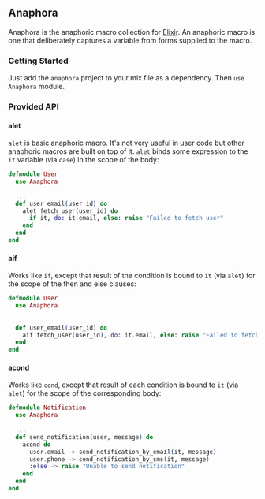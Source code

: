## Anaphora

Anaphora is the anaphoric macro collection for [Elixir](https://github.com/elixir-lang/elixir/). An anaphoric macro is one that deliberately captures a variable from forms supplied to the macro.

### Getting Started

Just add the `anaphora` project to your mix file as a dependency. Then `use Anaphora` module.

### Provided API

#### alet

`alet` is basic anaphoric macro. It's not very useful in user code but other anaphoric macros are built on top of it. `alet` binds some expression to the `it` variable (via `case`) in the scope of the body:

```elixir
defmodule User
  use Anaphora
  
  ...
  def user_email(user_id) do
    alet fetch_user(user_id) do
      if it, do: it.email, else: raise "Failed to fetch user"
    end
  end
end
```

#### aif

Works like `if`, except that result of the condition is bound to `it` (via `alet`) for the scope of the then and else clauses:

```elixir
defmodule User
  use Anaphora
  
  ...
  def user_email(user_id) do
    aif fetch_user(user_id), do: it.email, else: raise "Failed to fetch user"
  end
end
```

#### acond

Works like `cond`, except that result of each condition is bound to `it` (via `alet`) for the scope of the corresponding body:

```elixir
defmodule Notification
  use Anaphora
  
  ...
  def send_notification(user, message) do
    acond do
      user.email -> send_notification_by_email(it, message)
      user.phone -> send_notification_by_sms(it, message)
      :else -> raise "Unable to send notification"
    end
  end
end
```
